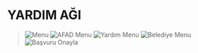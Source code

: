 # YARDIM AĞI

> ![Menu](https://github.com/dvaser/yardimAgi/assets/74770052/2181ba6e-9ab8-469f-8e73-06856b01fd76)
> ![AFAD Menu](https://github.com/dvaser/yardimAgi/assets/74770052/34321550-0d67-4e71-838e-007e238fd6b3)
> ![Yardım Menu](https://github.com/dvaser/yardimAgi/assets/74770052/a17f107f-05e4-4cda-a53d-71ea7fba548f)
> ![Belediye Menu](https://github.com/dvaser/yardimAgi/assets/74770052/3a1a8eaf-3ebd-4b37-b6d7-26b9a3514041)
> ![Başvuru Onayla](https://github.com/dvaser/yardimAgi/assets/74770052/6ed631ab-1a47-4083-a580-c5f4b0d0cfac)
